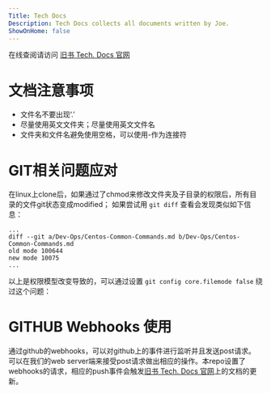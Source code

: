 ```yaml
---
Title: Tech Docs
Description: Tech Docs collects all documents written by Joe.
ShowOnHome: false
---
```

在线查阅请访问 [旧书 Tech. Docs 官网](http://tech.jiu-shu.com)
# 文档注意事项
- 文件名不要出现‘.’
- 尽量使用英文文件夹；尽量使用英文文件名
- 文件夹和文件名避免使用空格，可以使用-作为连接符

# GIT相关问题应对
在linux上clone后，如果通过了chmod来修改文件夹及子目录的权限后，所有目录的文件git状态变成modified； 如果尝试用 `git diff` 查看会发现类似如下信息：
```
...
diff --git a/Dev-Ops/Centos-Common-Commands.md b/Dev-Ops/Centos-Common-Commands.md
old mode 100644
new mode 10075
...
```
以上是权限模型改变导致的，可以通过设置 `git config core.filemode false` 绕过这个问题：

# GITHUB Webhooks 使用
通过github的webhooks，可以对github上的事件进行监听并且发送post请求。 可以在我们的web server端来接受post请求做出相应的操作。本repo设置了webhooks的请求，相应的push事件会触发[旧书 Tech. Docs 官网](http://tech.jiu-shu.com)上的文档的更新。
